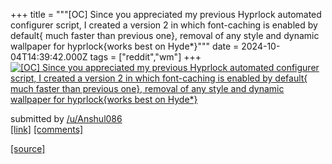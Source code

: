 +++
title = """[OC] Since you appreciated my previous Hyprlock automated configurer script, I created a version 2 in which font-caching is enabled by default{ much faster than previous one}, removal of any style and dynamic wallpaper for hyprlock{works best on Hyde*}"""
date = 2024-10-04T14:39:42.000Z
tags = ["reddit","wm"]
+++
[![[OC] Since you appreciated my previous Hyprlock automated configurer script, I created a version 2 in which font-caching is enabled by default{ much faster than previous one}, removal of any style and dynamic wallpaper for hyprlock{works best on Hyde*} ](https://external-preview.redd.it/OWlqeDY4OHYzcnNkMZ71o7nItzo8QIGo9JI5ZrQ--0c8qkzLbgp0M7SopfKD.png?width=640&crop=smart&auto=webp&s=8f7798fd2f47ca0dd554b01bb5a0cca0e5543a7a "[OC] Since you appreciated my previous Hyprlock automated configurer script, I created a version 2 in which font-caching is enabled by default{ much faster than previous one}, removal of any style and dynamic wallpaper for hyprlock{works best on Hyde*} ")](https://www.reddit.com/r/unixporn/comments/1fw0qym/oc_since_you_appreciated_my_previous_hyprlock/)

submitted by [/u/Anshul086](https://www.reddit.com/user/Anshul086)  
[\[link\]](https://v.redd.it/46ld7a8v3rsd1) [\[comments\]](https://www.reddit.com/r/unixporn/comments/1fw0qym/oc_since_you_appreciated_my_previous_hyprlock/)

[[source]](https://www.reddit.com/r/unixporn/comments/1fw0qym/oc_since_you_appreciated_my_previous_hyprlock/)
